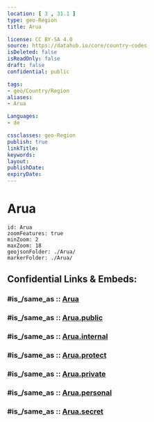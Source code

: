 ```yaml
---
location: [ 3 , 31.1 ] 
type: geo-Region
title: Arua

license: CC BY-SA 4.0
source: https://datahub.io/core/country-codes
isDeleted: false
isReadOnly: false
draft: false
confidential: public

tags:
- geo/Country/Region
aliases:
- Arua

Languages:
- de

cssclasses: geo-Region
publish: true
linkTitle: 
keywords: 
layout: 
publishDate: 
expiryDate: 
---
```


# Arua

```leaflet
id: Arua
zoomFeatures: true 
minZoom: 2 
maxZoom: 18
geojsonFolder: ./Arua/
markerFolder: ./Arua/
```


## Confidential Links & Embeds: 

### #is_/same_as :: [Arua](/_Standards/Earth/Continent/Africa/Africa~Central/Uganda/regions~Uganda/Uganda~North/Arua.md) 

### #is_/same_as :: [Arua.public](/_public/Earth/Continent/Africa/Africa~Central/Uganda/regions~Uganda/Uganda~North/Arua.public.md) 

### #is_/same_as :: [Arua.internal](/_internal/Earth/Continent/Africa/Africa~Central/Uganda/regions~Uganda/Uganda~North/Arua.internal.md) 

### #is_/same_as :: [Arua.protect](/_protect/Earth/Continent/Africa/Africa~Central/Uganda/regions~Uganda/Uganda~North/Arua.protect.md) 

### #is_/same_as :: [Arua.private](/_private/Earth/Continent/Africa/Africa~Central/Uganda/regions~Uganda/Uganda~North/Arua.private.md) 

### #is_/same_as :: [Arua.personal](/_personal/Earth/Continent/Africa/Africa~Central/Uganda/regions~Uganda/Uganda~North/Arua.personal.md) 

### #is_/same_as :: [Arua.secret](/_secret/Earth/Continent/Africa/Africa~Central/Uganda/regions~Uganda/Uganda~North/Arua.secret.md)

